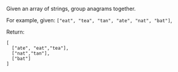 Given an array of strings, group anagrams together.

For example, given: `["eat", "tea", "tan", "ate", "nat", "bat"]`, 

Return:
```
[
  ["ate", "eat","tea"],
  ["nat","tan"],
  ["bat"]
]
```
